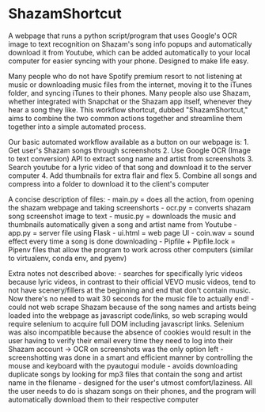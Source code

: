# ShazamShortcut

A webpage that runs a python script/program that uses Google's OCR image to text recognition on Shazam's song info popups and automatically download it from Youtube, which can be added automatically to your local computer for easier syncing with your phone. Designed to make life easy.

Many people who do not have Spotify premium resort to not listening at music or downloading music files from the internet, moving it to the iTunes folder, and syncing iTunes to their phones. Many people also use Shazam, whether integrated with Snapchat or the Shazam app itself, whenever they hear a song they like. This workflow shortcut, dubbed "ShazamShortcut," aims to combine the two common actions together and streamline them together into a simple automated process.

Our basic automated workflow available as a button on our webpage is: 1. Get user's Shazam songs through screenshots 2. Use Google OCR (Image to text conversion) API to extract song name and artist from screenshots 3. Search youtube for a lyric video of that song and download it to the server computer 4. Add thumbnails for extra flair and flex 5. Combine all songs and compress into a folder to download it to the client's computer

A concise description of files: - main.py = does all the action, from opening the shazam webpage and taking screenshorts - ocr.py = converts shazam song screenshot image to text - music.py = downloads the music and thumbnails automatically given a song and artist name from Youtube - app.py = server file using Flask - ui.html = web page UI - coin.wav = sound effect every time a song is done downloading - Pipfile + Pipfile.lock = Pipenv files that allow the program to work across other computers (similar to virtualenv, conda env, and pyenv)

Extra notes not described above: - searches for specifically lyric videos because lyric videos, in contrast to their official VEVO music videos, tend to not have scenery/fillers at the beginning and end that don't contain music. Now there's no need to wait 30 seconds for the music file to actually end! - could not web scrape Shazam because of the song names and artists being loaded into the webpage as javascript code/links, so web scraping would require selenium to acquire full DOM including javascript links. Selenium was also incompatible because the absence of cookies would result in the user having to verify their email every time they need to log into their Shazam account → OCR on screenshots was the only option left - screenshotting was done in a smart and efficient manner by controlling the mouse and keyboard with the pyautogui module - avoids downloading duplicate songs by looking for mp3 files that contain the song and artist name in the filename - designed for the user's utmost comfort/laziness. All the user needs to do is shazam songs on their phones, and the program will automatically download them to their respective computer
